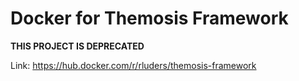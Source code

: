 # Docker for Themosis Framework

**THIS PROJECT IS DEPRECATED**

Link: https://hub.docker.com/r/rluders/themosis-framework
